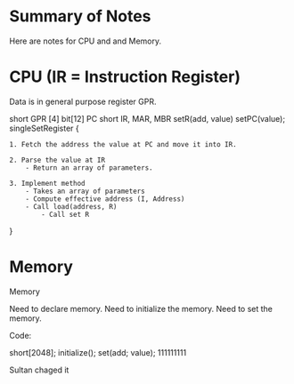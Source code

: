 # Summary of Notes 

Here are notes for CPU and and Memory. 

# CPU (IR = Instruction Register)

Data is in general purpose register GPR. 


short GPR [4]
bit[12] PC
short IR, MAR, MBR
setR(add, value)
setPC(value);
singleSetRegister
{

	1. Fetch the address the value at PC and move it into IR. 

	2. Parse the value at IR 
		- Return an array of parameters. 

	3. Implement method 
		- Takes an array of parameters
		- Compute effective address (I, Address)
		- Call load(address, R)
			- Call set R
}


# Memory

Memory

Need to declare memory. 
Need to initialize the memory. 
Need to set the memory. 

Code: 

short[2048];
initialize();
set(add; value);
111111111

Sultan chaged it
